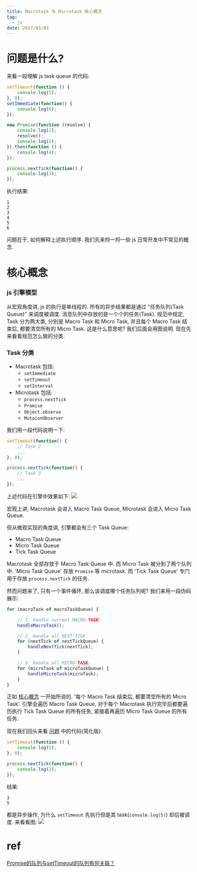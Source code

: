 ```yaml
---
title: Macrotask 与 Microtask 核心概念
tag:
  - js
date: 2017/05/03
---
```


# 问题是什么?
来看一段理解 js task queue 的代码:
```js
setTimeout(function () {
    console.log(5);
}, 0);
setImmediate(function() {
    console.log(6);
});

new Promise(function (resolve) {
    console.log(1);
    resolve();
    console.log(2);
}).then(function () {
    console.log(4);
});

process.nextTick(function() {
    console.log(3);
});
```
执行结果:
```
1
2
3
4
5
6
```

问题在于, 如何解释上述执行顺序. 我们先来捋一捋一些 js 日常开发中不常见的概念.

# 核心概念
### js 引擎模型
从宏观角度讲, js 的执行是单线程的. 所有的异步结果都是通过 "任务队列(Task Queue)" 来调度被调度. 消息队列中存放的是一个个的任务(Task). 规范中规定, Task 分为两大类, 分别是 Macro Task 和 Micro Task, 并且每个 Macro Task 结束后, 都要清空所有的 Micro Task. 这是什么意思呢? 我们后面会用图说明. 现在先来看看规范怎么做的分类.

### Task 分类
* Macrotask 包括: 
  * `setImmediate`
  * `setTimeout`
  * `setInterval`
* Microtask 包括:
  * `process.nextTick`
  * `Promise`
  * `Object.observe`
  * `MutaionObserver`

我们用一段代码说明一下:
```js
setTimeout(function() {
    // Task 2
    ...
}, 0);

process.nextTick(function() {
    // Task 3
    ...
});
```
上述代码在引擎中效果如下:
![](/images/macrotask-microtask/macro_micro.png)

宏观上讲, Macrotask 会进入 Macro Task Queue, Microtask 会进入 Micro Task Queue. 

但从微观实现的角度讲, 引擎都会有三个 Task Queue:

* Macro Task Queue
* Micro Task Queue
* Tick Task Queue

Macrotask 全部存放于 Macro Task Queue 中. 而 Micro Task 被分到了两个队列中. 'Micro Task Queue' 存放 `Promise` 等 microtask. 而 'Tick Task Queue' 专门用于存放 `process.nextTick` 的任务.

然而问题来了, 只有一个事件循环, 那么该调度哪个任务队列呢? 我们来用一段伪码展示:
```js
for (macroTask of macroTaskQueue) {

    // 1. Handle current MACRO-TASK
    handleMacroTask();

    // 2. Handle all NEXT-TICK
    for (nextTick of nextTickQueue) {
        handleNextTick(nextTick);
    }

    // 3. Handle all MICRO-TASK
    for (microTask of microTaskQueue) {
        handleMicroTask(microTask);
    }
}
```
正如 [核心概念](#核心概念) 一开始所说的. '每个 Macro Task 结束后, 都要清空所有的 Micro Task'. 引擎会遍历 Macro Task Queue, 对于每个 Macrotask 执行完毕后都要遍历执行 Tick Task Queue 的所有任务, 紧接着再遍历 Micro Task Queue 的所有任务. 

现在我们回头来看 [问题](#问题是什么?) 中的代码(简化版):
```js
setTimeout(function () {
    console.log(5);
}, 0);

process.nextTick(function() {
    console.log(3);
});
```
结果:
```
3
5
```
都是异步操作, 为什么 `setTimeout` 先执行但是其 task(`console.log(5)`) 却后被调度. 来看看图:
![](/images/macrotask-microtask/schedule.png)


# ref
[Promise的队列与setTimeout的队列有何关联？](https://www.zhihu.com/question/36972010)